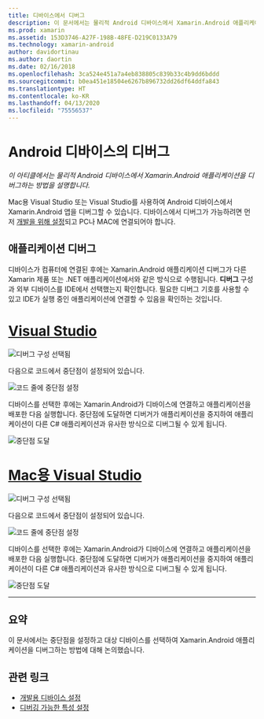 ```yaml
---
title: 디바이스에서 디버그
description: 이 문서에서는 물리적 Android 디바이스에서 Xamarin.Android 애플리케이션을 디버그하는 방법을 설명합니다.
ms.prod: xamarin
ms.assetid: 153D3746-A27F-198B-48FE-D219C0133A79
ms.technology: xamarin-android
author: davidortinau
ms.author: daortin
ms.date: 02/16/2018
ms.openlocfilehash: 3ca524e451a7a4eb838805c839b33c4b9dd6bddd
ms.sourcegitcommit: b0ea451e18504e6267b896732dd26df64ddfa843
ms.translationtype: HT
ms.contentlocale: ko-KR
ms.lasthandoff: 04/13/2020
ms.locfileid: "75556537"
---
```

# <a name="debug-on-an-android-device"></a>Android 디바이스의 디버그

_이 아티클에서는 물리적 Android 디바이스에서 Xamarin.Android 애플리케이션을 디버그하는 방법을 설명합니다._

Mac용 Visual Studio 또는 Visual Studio를 사용하여 Android 디바이스에서 Xamarin.Android 앱을 디버그할 수 있습니다. 디바이스에서 디버그가 가능하려면 먼저 [개발을 위해 설정](~/android/get-started/installation/set-up-device-for-development.md)되고 PC나 MAC에 연결되어야 합니다.

## <a name="debug-application"></a>애플리케이션 디버그

디바이스가 컴퓨터에 연결된 후에는 Xamarin.Android 애플리케이션 디버그가 다른 Xamarin 제품 또는 .NET 애플리케이션에서와 같은 방식으로 수행됩니다. **디버그** 구성과 외부 디바이스를 IDE에서 선택했는지 확인합니다. 필요한 디버그 기호를 사용할 수 있고 IDE가 실행 중인 애플리케이션에 연결할 수 있음을 확인하는 것입니다. 

# <a name="visual-studio"></a>[Visual Studio](#tab/windows)

![디버그 구성 선택됨](debug-on-device-images/image1-vs.png)

다음으로 코드에서 중단점이 설정되어 있습니다.

![코드 줄에 중단점 설정](debug-on-device-images/image2-vs.png)

디바이스를 선택한 후에는 Xamarin.Android가 디바이스에 연결하고 애플리케이션을 배포한 다음 실행합니다. 중단점에 도달하면 디버거가 애플리케이션을 중지하여 애플리케이션이 다른 C# 애플리케이션과 유사한 방식으로 디버그될 수 있게 됩니다. 

![중단점 도달](debug-on-device-images/image3-vs.png)

# <a name="visual-studio-for-mac"></a>[Mac용 Visual Studio](#tab/macos)

![디버그 구성 선택됨](debug-on-device-images/image1-xs.png)

다음으로 코드에서 중단점이 설정되어 있습니다.

![코드 줄에 중단점 설정](debug-on-device-images/image2-xs.png)

디바이스를 선택한 후에는 Xamarin.Android가 디바이스에 연결하고 애플리케이션을 배포한 다음 실행합니다. 중단점에 도달하면 디버거가 애플리케이션을 중지하여 애플리케이션이 다른 C# 애플리케이션과 유사한 방식으로 디버그될 수 있게 됩니다. 

![중단점 도달](debug-on-device-images/image3-xs.png)

-----

## <a name="summary"></a>요약

이 문서에서는 중단점을 설정하고 대상 디바이스를 선택하여 Xamarin.Android 애플리케이션을 디버그하는 방법에 대해 논의했습니다.

## <a name="related-links"></a>관련 링크

- [개발용 디바이스 설정](~/android/get-started/installation/set-up-device-for-development.md)
- [디버깅 가능한 특성 설정](~/android/deploy-test/debuggable-attribute.md)
